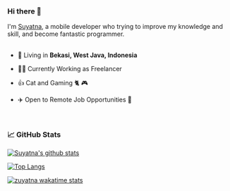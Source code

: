 ### Hi there 👋

I'm [Suyatna](https://twitter.com/zuyatna), a mobile developer who trying to improve my knowledge and skill, and become fantastic programmer.
<br/>
<br/>


- 🗼 Living in **Bekasi, West Java, Indonesia**

- 👨‍💻 Currently Working as Freelancer

- 👍 Cat and Gaming 🐈 🎮

- ✈️ Open to Remote Job Opportunities 🍻

<br/>

### 📈 GitHub Stats

[![Suyatna's github stats](https://github-readme-stats.vercel.app/api?username=zuyatna&show_icons=true&line_height=21&show_icons=true&theme=vue&hide_border=true)](https://github.com/anuraghazra/github-readme-stats)
<br/>

[![Top Langs](https://github-readme-stats.vercel.app/api/top-langs/?username=zuyatna&show_icons=true&layout=compact&theme=vue&hide_border=true)](https://github.com/anuraghazra/github-readme-stats)

[![zuyatna wakatime stats](https://github-readme-stats.vercel.app/api/wakatime?username=zuyatna&layout=compact&theme=vue&hide_border=true)](https://github.com/anuraghazra/github-readme-stats)
